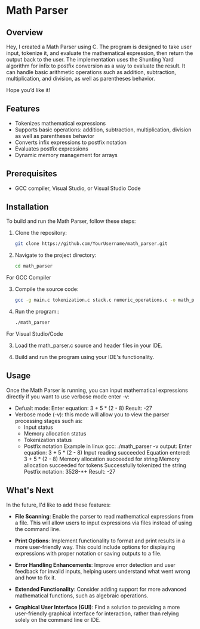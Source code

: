 # Math Parser

## Overview

Hey, I created a Math Parser using C. The program is designed to take user input, tokenize it, and evaluate the mathematical expression, then return the output back to the user. The implementation uses the Shunting Yard algorithm for infix to postfix conversion as a way to evaluate the result. It can handle basic arithmetic operations such as addition, subtraction, multiplication, and division, as well as parentheses behavior.

Hope you’d like it!

## Features
- Tokenizes mathematical expressions
- Supports basic operations: addition, subtraction, multiplication, division as well as parentheses behavior
- Converts infix expressions to postfix notation
- Evaluates postfix expressions
- Dynamic memory management for arrays

## Prerequisites
- GCC compiler, Visual Studio, or Visual Studio Code

## Installation
To build and run the Math Parser, follow these steps:

1. Clone the repository:
   ```bash
   git clone https://github.com/YourUsername/math_parser.git
   
2. Navigate to the project directory:
   ```bash
   cd math_parser

For GCC Compiler

3. Compile the source code:
   ```bash
   gcc -g main.c tokenization.c stack.c numeric_operations.c -o math_parser

4. Run the program::
   ```bash
   ./math_parser

For Visual Studio/Code

3. Load the math_parser.c source and header files in your IDE.

4. Build and run the program using your IDE's functionality.

## Usage
Once the Math Parser is running, you can input mathematical expressions directly if you want to use verbose mode enter -v: 
- Defualt mode: 
   Enter equation: 3 + 5 * (2 - 8)
   Result: -27
- Verbose mode (-v):
   this mode will allow you to view the parser processing stages such as:
   - Input status
   - Memory allocation status
   - Tokenization status
   - Postfix notation
Example in linux gcc:
   ./math_parser -v
output:
   Enter equation: 3 + 5 * (2 - 8)
Input reading succeeded
Equation entered: 3 + 5 * (2 - 8)
Memory allocation succeeded for string
Memory allocation succeeded for tokens
Successfully tokenized the string
Postfix notation: 3528-*+
Result: -27

## What's Next
In the future, I'd like to add these features:

- **File Scanning**: Enable the parser to read mathematical expressions from a file. This will allow users to input expressions via files instead of using the command line.

- **Print Options**: Implement functionality to format and print results in a more user-friendly way. This could include options for displaying expressions with proper notation or saving outputs to a file.

- **Error Handling Enhancements**: Improve error detection and user feedback for invalid inputs, helping users understand what went wrong and how to fix it.

- **Extended Functionality**: Consider adding support for more advanced mathematical functions, such as algebraic operations.

- **Graphical User Interface (GUI)**: Find a solution to providing a more user-friendly graphical interface for interaction, rather than relying solely on the command line or IDE.




  

